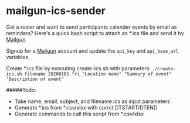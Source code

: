 # mailgun-ics-sender

Got a roster and want to send participants calender events by email as reminders?
Here's a quick bash script to attach an *.ics file and send it by [Mailgun](http://www.mailgun.com).

Signup for a [Mailgun](http://www.mailgun.com) account and update the `api_key` and `api_base_url` variables.

Create *.ics file by executing create-ics.sh with parameters:
`./create-ics.sh filename 20200101 fri "Location name" "Summary of event" "Description of event"`

#####Todo:
- Take name, email, subject, and filename.ics as input parameters
- Generate *.ics from *.csv/xlsx with corrct DTSTART/DTEND
- Generate commands to call this script from *.csv/xlsx
